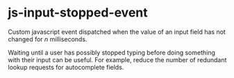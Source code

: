 # js-input-stopped-event
Custom javascript event dispatched when the value of an input field has not changed for _n_ milliseconds.

Waiting until a user has possibly stopped typing before doing something with their input can be useful. 
For example, reduce the number of redundant lookup requests for autocomplete fields.

